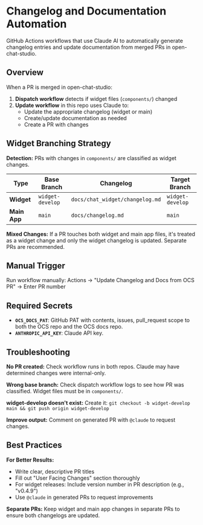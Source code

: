 # Changelog and Documentation Automation

GitHub Actions workflows that use Claude AI to automatically generate changelog entries and update documentation from merged PRs in open-chat-studio.

## Overview

When a PR is merged in open-chat-studio:
1. **Dispatch workflow** detects if widget files (`components/`) changed
2. **Update workflow** in this repo uses Claude to:
   - Update the appropriate changelog (widget or main)
   - Create/update documentation as needed
   - Create a PR with changes

## Widget Branching Strategy

**Detection:** PRs with changes in `components/` are classified as widget changes.

| Type         | Base Branch      | Changelog                       | Target Branch    |
|--------------|------------------|---------------------------------|------------------|
| **Widget**   | `widget-develop` | `docs/chat_widget/changelog.md` | `widget-develop` |
| **Main App** | `main`           | `docs/changelog.md`             | `main`           |

**Mixed Changes:** If a PR touches both widget and main app files, it's treated as a widget change and only the widget changelog is updated. Separate PRs are recommended.

## Manual Trigger

Run workflow manually: Actions → "Update Changelog and Docs from OCS PR" → Enter PR number

## Required Secrets

- **`OCS_DOCS_PAT`**: GitHub PAT with contents, issues, pull_request scope to both the OCS repo and the OCS docs repo.
- **`ANTHROPIC_API_KEY`**: Claude API key.

## Troubleshooting

**No PR created:** Check workflow runs in both repos. Claude may have determined changes were internal-only.

**Wrong base branch:** Check dispatch workflow logs to see how PR was classified. Widget files must be in `components/`.

**widget-develop doesn't exist:** Create it: `git checkout -b widget-develop main && git push origin widget-develop`

**Improve output:** Comment on generated PR with `@claude` to request changes.

## Best Practices

**For Better Results:**
- Write clear, descriptive PR titles
- Fill out "User Facing Changes" section thoroughly
- For widget releases: Include version number in PR description (e.g., "v0.4.9")
- Use `@claude` in generated PRs to request improvements

**Separate PRs:** Keep widget and main app changes in separate PRs to ensure both changelogs are updated.
